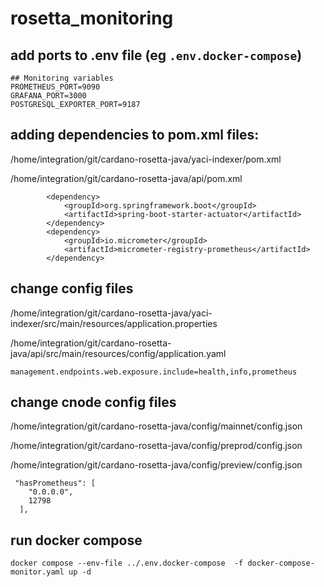 # rosetta_monitoring
## add ports to .env file (eg `.env.docker-compose`)
```
## Monitoring variables
PROMETHEUS_PORT=9090
GRAFANA_PORT=3000
POSTGRESQL_EXPORTER_PORT=9187
```
## adding dependencies to  pom.xml files:
/home/integration/git/cardano-rosetta-java/yaci-indexer/pom.xml

/home/integration/git/cardano-rosetta-java/api/pom.xml
```
        <dependency>
            <groupId>org.springframework.boot</groupId>
            <artifactId>spring-boot-starter-actuator</artifactId>
        </dependency>
        <dependency>
            <groupId>io.micrometer</groupId>
            <artifactId>micrometer-registry-prometheus</artifactId>
        </dependency>
```

## change config files   
/home/integration/git/cardano-rosetta-java/yaci-indexer/src/main/resources/application.properties

/home/integration/git/cardano-rosetta-java/api/src/main/resources/config/application.yaml
```
management.endpoints.web.exposure.include=health,info,prometheus
```

## change cnode config files 
/home/integration/git/cardano-rosetta-java/config/mainnet/config.json

/home/integration/git/cardano-rosetta-java/config/preprod/config.json

/home/integration/git/cardano-rosetta-java/config/preview/config.json

```
 "hasPrometheus": [
    "0.0.0.0",
    12798
  ],
```


## run docker compose
```
docker compose --env-file ../.env.docker-compose  -f docker-compose-monitor.yaml up -d 
```
